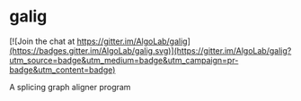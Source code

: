 # galig

[![Join the chat at https://gitter.im/AlgoLab/galig](https://badges.gitter.im/AlgoLab/galig.svg)](https://gitter.im/AlgoLab/galig?utm_source=badge&utm_medium=badge&utm_campaign=pr-badge&utm_content=badge)

A splicing graph aligner program


